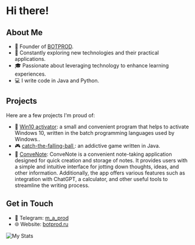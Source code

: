 # Hi there!

## About Me

- 💼 Founder of [BOTPROD](https://www.botprod.ru/).
- 🚀 Constantly exploring new technologies and their practical applications.
- 🎓 Passionate about leveraging technology to enhance learning experiences.
- 💻 I write code in Java and Python.

## Projects

Here are a few projects I'm proud of:

- 🔑 [Win10 activator](https://github.com/m-a-prod/activating-windows-10-11): a small and convenient program that helps to activate Windows 10, written in the batch programming languages used by Windows..
- 🎮 [catch-the-falling-ball
](https://github.com/m-a-prod/catch-the-falling-ball): an addictive game written in Java.
- 📝 [ConveNote](https://github.com/m-a-prod/ConveNote): ConveNote is a convenient note-taking application designed for quick creation and storage of notes. It provides users with a simple and intuitive interface for jotting down thoughts, ideas, and other information. Additionally, the app offers various features such as integration with ChatGPT, a calculator, and other useful tools to streamline the writing process.

## Get in Touch

- 💬 Telegram: [m_a_prod](https://t.me/m_a_prod/)
- 🌐 Website: [botprod.ru](https://www.botprod.ru/)

![My Stats](https://github-readme-stats.vercel.app/api?username=m-a-prod&show_icons=true&theme=transparent)
